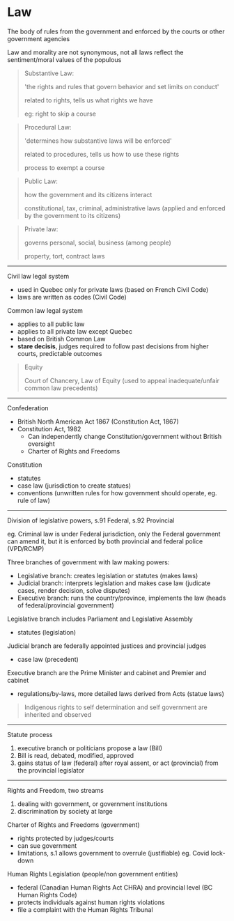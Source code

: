 # Law

The body of rules from the government and enforced by the courts or other government agencies

Law and morality are not synonymous, not all laws reflect the sentiment/moral values of the populous

> Substantive Law:
>
> 'the rights and rules that govern behavior and set limits on conduct'
>
> related to rights, tells us what rights we have
>
> eg: right to skip a course


> Procedural Law:
>
> 'determines how substantive laws will be enforced'
>
> related to procedures, tells us how to use these rights
>
> process to exempt a course


> Public Law:
>
> how the government and its citizens interact
>
> constitutional, tax, criminal, administrative laws (applied and enforced by the government to its citizens)


> Private law:
>
> governs personal, social, business (among people)
>
> property, tort, contract laws

---

Civil law legal system

* used in Quebec only for private laws (based on French Civil Code)
* laws are written as codes (Civil Code)

Common law legal system

* applies to all public law
* applies to all private law except Quebec
* based on British Common Law
* **stare decisis**, judges required to follow past decisions from higher courts, predictable outcomes

> Equity
>
> Court of Chancery, Law of Equity (used to appeal inadequate/unfair common law precedents)

---

Confederation

* British North American Act 1867 (Constitution Act, 1867)
* Constitution Act, 1982
  * Can independently change Constitution/government without British oversight
  * Charter of Rights and Freedoms

Constitution

* statutes
* case law (jurisdiction to create statues)
* conventions (unwritten rules for how government should operate, eg. rule of law)

---

Division of legislative powers, s.91 Federal, s.92 Provincial

eg. Criminal law is under Federal jurisdiction, only the Federal government can amend it, but it is enforced by both provincial and federal police (VPD/RCMP)

Three branches of government with law making powers:

* Legislative branch: creates legislation or statutes (makes laws)
* Judicial branch: interprets legislation and makes case law (judicate cases, render decision, solve disputes)
* Executive branch: runs the country/province, implements the law (heads of federal/provincial government)

Legislative branch includes Parliament and Legislative Assembly

* statutes (legislation)

Judicial branch are federally appointed justices and provincial judges

* case law (precedent)

Executive branch are the Prime Minister and cabinet and Premier and cabinet

* regulations/by-laws, more detailed laws derived from Acts (statue laws)

> Indigenous rights to self determination and self government are inherited and observed

---

Statute process

1. executive branch or politicians propose a law (Bill)
2. Bill is read, debated, modified, approved
3. gains status of law (federal) after royal assent, or act (provincial) from the provincial legislator

---

Rights and Freedom, two streams

1. dealing with government, or government institutions
1. discrimination by society at large

Charter of Rights and Freedoms (government)

* rights protected by judges/courts
* can sue government
* limitations, s.1 allows government to overrule (justifiable) eg. Covid lock-down

Human Rights Legislation (people/non government entities)

* federal (Canadian Human Rights Act CHRA) and provincial level (BC Human Rights Code)
* protects individuals against human rights violations
* file a complaint with the Human Rights Tribunal
